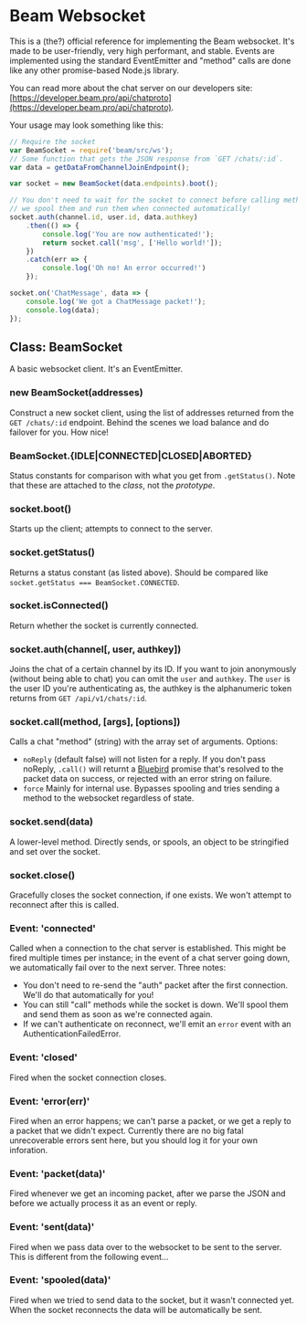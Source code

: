 # Beam Websocket

This is a (the?) official reference for implementing the Beam websocket. It's made to be user-friendly, very high performant, and stable. Events are implemented using the standard EventEmitter and "method" calls are done like any other promise-based Node.js library.

You can read more about the chat server on our developers site: [https://developer.beam.pro/api/chatproto](https://developer.beam.pro/api/chatproto).

Your usage may look something like this:

```js
// Require the socket
var BeamSocket = require('beam/src/ws');
// Some function that gets the JSON response from `GET /chats/:id`.
var data = getDataFromChannelJoinEndpoint();

var socket = new BeamSocket(data.endpoints).boot();

// You don't need to wait for the socket to connect before calling methods,
// we spool them and run them when connected automatically!
socket.auth(channel.id, user.id, data.authkey)
    .then(() => {
        console.log('You are now authenticated!');
        return socket.call('msg', ['Hello world!']);
    })
    .catch(err => {
        console.log('Oh no! An error occurred!')
    });

socket.on('ChatMessage', data => {
    console.log('We got a ChatMessage packet!');
    console.log(data);
});
```

## Class: BeamSocket

A basic websocket client. It's an EventEmitter.

### new BeamSocket(addresses)

Construct a new socket client, using the list of addresses returned from the `GET /chats/:id` endpoint. Behind the scenes we load balance and do failover for you. How nice!

### BeamSocket.{IDLE|CONNECTED|CLOSED|ABORTED}

Status constants for comparison with what you get from `.getStatus()`. Note that these are attached to the _class_, not the _prototype_.

### socket.boot()

Starts up the client; attempts to connect to the server.

### socket.getStatus()

Returns a status constant (as listed above). Should be compared like `socket.getStatus === BeamSocket.CONNECTED`.

### socket.isConnected()

Return whether the socket is currently connected.

### socket.auth(channel[, user, authkey])

Joins the chat of a certain channel by its ID. If you want to join anonymously (without being able to chat) you can omit the `user` and `authkey`. The `user` is the user ID you're authenticating as, the authkey is the alphanumeric token returns from `GET /api/v1/chats/:id`.

### socket.call(method, [args], [options])

Calls a chat "method" (string) with the array set of arguments. Options:

 * `noReply` (default false) will not listen for a reply. If you don't pass noReply, `.call()` will returnt a [Bluebird](https://github.com/petkaantonov/bluebird) promise that's resolved to the packet data on success, or rejected with an error string on failure.
 * `force` Mainly for internal use. Bypasses spooling and tries sending a method to the websocket regardless of state.

### socket.send(data)

A lower-level method. Directly sends, or spools, an object to be stringified and set over the socket.

### socket.close()

Gracefully closes the socket connection, if one exists. We won't attempt to reconnect after this is called.

### Event: 'connected'

Called when a connection to the chat server is established. This might be fired multiple times per instance; in the event of a chat server going down, we automatically fail over to the next server. Three notes:

 * You don't need to re-send the "auth" packet after the first connection. We'll do that automatically for you!
 * You can still "call" methods while the socket is down. We'll spool them and send them as soon as we're connected again.
 * If we can't authenticate on reconnect, we'll emit an `error` event with an AuthenticationFailedError.

### Event: 'closed'

Fired when the socket connection closes.

### Event: 'error(err)'

Fired when an error happens; we can't parse a packet, or we get a reply to a packet that we didn't expect. Currently there are no big fatal unrecoverable errors sent here, but you should log it for your own inforation.

### Event: 'packet(data)'

Fired whenever we get an incoming packet, after we parse the JSON and before we actually process it as an event or reply.

### Event: 'sent(data)'

Fired when we pass data over to the websocket to be sent to the server. This is different from the following event...

### Event: 'spooled(data)'

Fired when we tried to send data to the socket, but it wasn't connected yet. When the socket reconnects the data will be automatically be sent.
